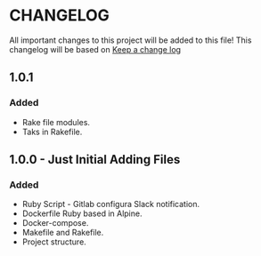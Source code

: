 # CHANGELOG

All important changes to this project will be added to this file! This changelog will be based on [Keep a change log](http://keepachangelog.com/)

## 1.0.1

### Added
- Rake file modules.
- Taks in Rakefile.

## 1.0.0 - Just Initial Adding Files

### Added
- Ruby Script - Gitlab configura Slack notification.
- Dockerfile Ruby based in Alpine.
- Docker-compose.
- Makefile and Rakefile.
- Project structure.

